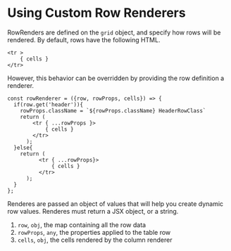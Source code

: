 # Using Custom Row Renderers

RowRenders are defined on the `grid` object, and specify how rows will be rendered. By default, rows have the following HTML.

    <tr >
        { cells }
    </tr>

However, this behavior can be overridden by providing the row definition a renderer.

    const rowRenderer = ({row, rowProps, cells}) => {
      if(row.get('header')){
        rowProps.className = `${rowProps.className} HeaderRowClass`
        return (
            <tr { ...rowProps }>
                { cells }
            </tr>
          );
      }else{
        return (
              <tr { ...rowProps}>
                  { cells }
              </tr>
          );
      }
    };

Renderes are passed an object of values that will help you create dynamic row values. Renderes must return a JSX object, or a string.

1. `row`, `obj`, the map containing all the row data
2. `rowProps`, `any`, the properties applied to the table row
3. `cells`, `obj`, the cells rendered by the column renderer
